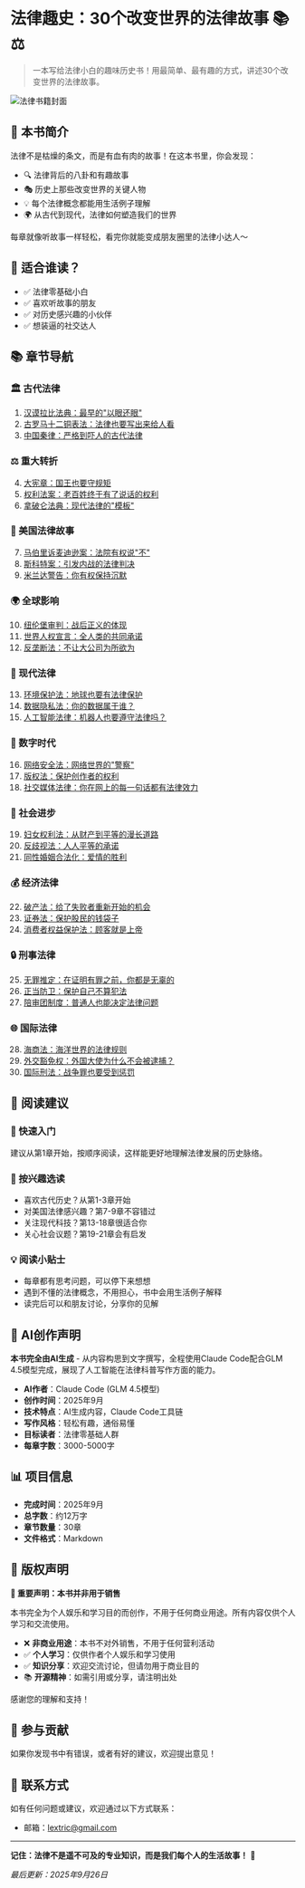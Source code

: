 # 法律趣史：30个改变世界的法律故事 📚⚖️

> 一本写给法律小白的趣味历史书！用最简单、最有趣的方式，讲述30个改变世界的法律故事。

![法律书籍封面](https://img.shields.io/badge/法律趣史-30个改变世界的法律故事-blue?style=for-the-badge&logo=book&logoColor=white)

## 📖 本书简介

法律不是枯燥的条文，而是有血有肉的故事！在这本书里，你会发现：

- 🔍 法律背后的八卦和有趣故事
- 🎭 历史上那些改变世界的关键人物
- 💡 每个法律概念都能用生活例子理解
- 🌍 从古代到现代，法律如何塑造我们的世界

每章就像听故事一样轻松，看完你就能变成朋友圈里的法律小达人～

## 🎯 适合谁读？

- ✅ 法律零基础小白
- ✅ 喜欢听故事的朋友
- ✅ 对历史感兴趣的小伙伴
- ✅ 想装逼的社交达人

## 📚 章节导航

### 🏛️ 古代法律
1. [汉谟拉比法典：最早的"以眼还眼"](第1章_汉谟拉比法典.md)
2. [古罗马十二铜表法：法律也要写出来给人看](第2章_古罗马十二铜表法.md)
3. [中国秦律：严格到吓人的古代法律](第3章_中国秦律.md)

### ⚖️ 重大转折
4. [大宪章：国王也要守规矩](第4章_大宪章.md)
5. [权利法案：老百姓终于有了说话的权利](第5章_权利法案.md)
6. [拿破仑法典：现代法律的"模板"](第6章_拿破仑法典.md)

### 🗽 美国法律故事
7. [马伯里诉麦迪逊案：法院有权说"不"](第7章_马伯里诉麦迪逊案.md)
8. [斯科特案：引发内战的法律判决](第8章_斯科特案.md)
9. [米兰达警告：你有权保持沉默](第9章_米兰达警告.md)

### 🌍 全球影响
10. [纽伦堡审判：战后正义的体现](第10章_纽伦堡审判.md)
11. [世界人权宣言：全人类的共同承诺](第11章_世界人权宣言.md)
12. [反垄断法：不让大公司为所欲为](第12章_反垄断法.md)

### 🔬 现代法律
13. [环境保护法：地球也要有法律保护](第13章_环境保护法.md)
14. [数据隐私法：你的数据属于谁？](第14章_数据隐私法.md)
15. [人工智能法律：机器人也要遵守法律吗？](第15章_人工智能法律.md)

### 📱 数字时代
16. [网络安全法：网络世界的"警察"](第16章_网络安全法.md)
17. [版权法：保护创作者的权利](第17章_版权法.md)
18. [社交媒体法律：你在网上的每一句话都有法律效力](第18章_社交媒体法律.md)

### 🏥 社会进步
19. [妇女权利法：从财产到平等的漫长道路](第19章_妇女权利法.md)
20. [反歧视法：人人平等的承诺](第20章_反歧视法.md)
21. [同性婚姻合法化：爱情的胜利](第21章_同性婚姻合法化.md)

### 💰 经济法律
22. [破产法：给了失败者重新开始的机会](第22章_破产法.md)
23. [证券法：保护股民的钱袋子](第23章_证券法.md)
24. [消费者权益保护法：顾客就是上帝](第24章_消费者权益保护法.md)

### 🔒 刑事法律
25. [无罪推定：在证明有罪之前，你都是无辜的](第25章_无罪推定.md)
26. [正当防卫：保护自己不算犯法](第26章_正当防卫.md)
27. [陪审团制度：普通人也能决定法律问题](第27章_陪审团制度.md)

### 🌐 国际法律
28. [海商法：海洋世界的法律规则](第28章_海商法.md)
29. [外交豁免权：外国大使为什么不会被逮捕？](第29章_外交豁免权.md)
30. [国际刑法：战争罪也要受到惩罚](第30章_国际刑法.md)

## 🎨 阅读建议

### 🚀 快速入门
建议从第1章开始，按顺序阅读，这样能更好地理解法律发展的历史脉络。

### 🎯 按兴趣选读
- 喜欢古代历史？从第1-3章开始
- 对美国法律感兴趣？第7-9章不容错过
- 关注现代科技？第13-18章很适合你
- 关心社会议题？第19-21章会有启发

### 💡 阅读小贴士
- 每章都有思考问题，可以停下来想想
- 遇到不懂的法律概念，不用担心，书中会用生活例子解释
- 读完后可以和朋友讨论，分享你的见解

## 🤖 AI创作声明

**本书完全由AI生成** - 从内容构思到文字撰写，全程使用Claude Code配合GLM 4.5模型完成，展现了人工智能在法律科普写作方面的能力。

- **AI作者**：Claude Code (GLM 4.5模型)
- **创作时间**：2025年9月
- **技术特点**：AI生成内容，Claude Code工具链
- **写作风格**：轻松有趣，通俗易懂
- **目标读者**：法律零基础人群
- **每章字数**：3000-5000字

## 📊 项目信息

- **完成时间**：2025年9月
- **总字数**：约12万字
- **章节数量**：30章
- **文件格式**：Markdown

## 📝 版权声明

**🎯 重要声明：本书并非用于销售**

本书完全为个人娱乐和学习目的而创作，不用于任何商业用途。所有内容仅供个人学习和交流使用。

- ❌ **非商业用途**：本书不对外销售，不用于任何营利活动
- ✅ **个人学习**：仅供作者个人娱乐和学习使用
- ✅ **知识分享**：欢迎交流讨论，但请勿用于商业目的
- 📚 **开源精神**：如需引用或分享，请注明出处

感谢您的理解和支持！

## 🤝 参与贡献

如果你发现书中有错误，或者有好的建议，欢迎提出意见！

## 📧 联系方式

如有任何问题或建议，欢迎通过以下方式联系：
- 邮箱：[lextric@gmail.com](mailto:lextric@gmail.com)

---

**记住：法律不是遥不可及的专业知识，而是我们每个人的生活故事！** 🎉

*最后更新：2025年9月26日*